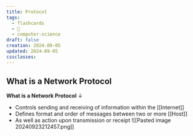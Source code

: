 ```yaml
---
title: Protocol
tags:
  - flashcards
  - 🌱
  - computer-science
draft: false
creation: 2024-09-05
updated: 2024-09-05
cssclasses: 
---
```

## What is a Network Protocol

**What is a Network Protocol**
↓
- Controls sending and receiving of information within the [[Internet]]
- Defines format and order of messages between two or more [[Host]]
- As well as action upon transmission or receipt
![[Pasted image 20240923212457.png]]
<!--SR:!2024-12-14,2,250-->